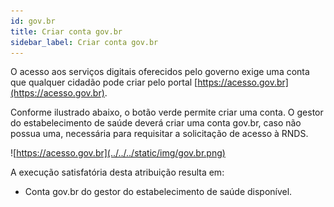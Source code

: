 ```yaml
---
id: gov.br
title: Criar conta gov.br
sidebar_label: Criar conta gov.br
---
```


O acesso aos serviços digitais oferecidos pelo governo exige uma conta que qualquer cidadão pode criar pelo portal [https://acesso.gov.br](https://acesso.gov.br).

Conforme ilustrado abaixo, o botão verde permite criar uma conta. O gestor do estabelecimento de saúde deverá criar uma conta gov.br, caso não possua uma, necessária para requisitar a solicitação de acesso à RNDS.

![https://acesso.gov.br](../../../static/img/gov.br.png)

A execução satisfatória desta atribuição resulta em:

- Conta gov.br do gestor do estabelecimento de saúde disponível.
